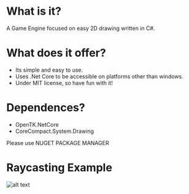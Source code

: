 # What is it?
A Game Engine focused on easy 2D drawing written in C#. 

# What does it offer?
- Its simple and easy to use.
- Uses .Net Core to be accessible on platforms other than windows. 
- Under MIT license, so have fun with it!

# Dependences?
- OpenTK.NetCore
- CoreCompact.System.Drawing

Please use NUGET PACKAGE MANAGER

# Raycasting Example
![alt text](https://i.imgur.com/OPpvQep.gif)
